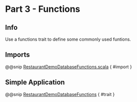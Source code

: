 # Part 3 - Functions

## Info

Use a functions trait to define some commonly used funtions.

## Imports

@@snip [RestaurantDemoDatabaseFunctions.scala](/src/test/scala/com/sfxcode/nosql/mongo/demo/restaurant/RestaurantDemoDatabaseFunctions.scala) { #import }


## Simple Application

@@snip [RestaurantDemoDatabaseFunctions](/src/test/scala/com/sfxcode/nosql/mongo/demo/restaurant/RestaurantDemoDatabaseFunctions.scala) { #trait }

